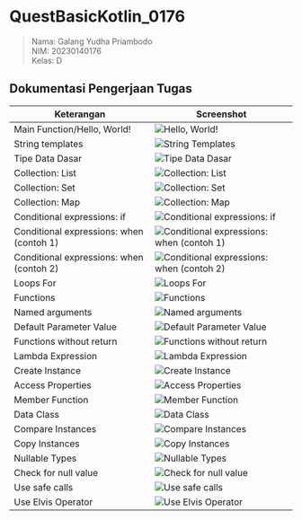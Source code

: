 # QuestBasicKotlin_0176
> Nama: Galang Yudha Priambodo  
> NIM: 20230140176  
> Kelas: D  

## Dokumentasi Pengerjaan Tugas
| Keterangan | Screenshot |
| --- | --- |
| Main Function/Hello, World! | ![Hello, World!](./ss/HelloWorld.png) |
| String templates | ![String Templates](./ss/String_Templates.png) |
| Tipe Data Dasar | ![Tipe Data Dasar](./ss/Tipe_Data_Dasar.png) |
| Collection: List | ![Collection: List](./ss/Collection_List.png) |
| Collection: Set | ![Collection: Set](./ss/Collection_Set.png) |
| Collection: Map | ![Collection: Map](./ss/Collection_Map.png) |
| Conditional expressions: if | ![Conditional expressions: if](./ss/Conditional_expressions_IF.png) |
| Conditional expressions: when (contoh 1) | ![Conditional expressions: when (contoh 1)](./ss/Conditional_expressions_When_1.png) |
| Conditional expressions: when (contoh 2) | ![Conditional expressions: when (contoh 2)](./ss/Conditional_expressions_When_2.png) |
| Loops For | ![Loops For](./ss/Loops_For.png) |
| Functions | ![Functions](./ss/Functions.png) |
| Named arguments | ![Named arguments](./ss/Named_arguments.png) |
| Default Parameter Value | ![ Default Parameter Value](./ss/Default_parameter_values.png) |
| Functions without return | ![ Functions without return](./ss/Functions_without_return.png) |
| Lambda Expression | ![ Lambda Expression](./ss/Lambda_expressions.png) |
| Create Instance | ![ Create Instance](./ss/Create_instance.png) |
| Access Properties | ![ Access Properties](./ss/Access_properties.png) |
| Member Function | ![ Member Function](./ss/Member_functions.png) |
| Data Class | ![ Data Class](./ss/Data_classes.png) |
| Compare Instances | ![ Compare Instances](./ss/Compare_instances.png) |
| Copy Instances | ![ Copy Instances](./ss/Copy_instance.png) |
| Nullable Types | ![ Nullable Types](./ss/Nullable_types.png) |
| Check for null value | ![ Check for null value](./ss/Check_for_null_values.png) |
| Use safe calls | ![ Use safe calls](./ss/Use_safe_calls.png) |
| Use Elvis Operator | ![ Use Elvis Operator](./ss/Use_Elvis_operator.png) |